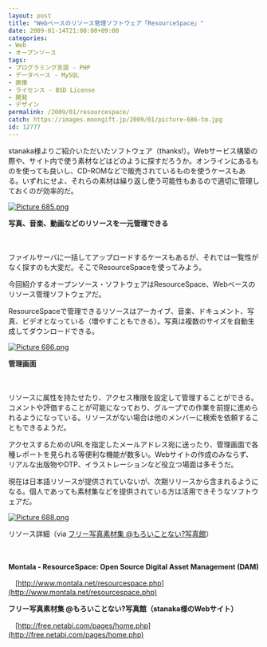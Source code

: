 ```yaml
---
layout: post
title: "Webベースのリソース管理ソフトウェア「ResourceSpace」"
date: 2009-01-14T21:00:00+09:00
categories:
- Web
- オープンソース
tags: 
- プログラミング言語 - PHP
- データベース - MySQL
- 画像
- ライセンス - BSD License
- 開発
- デザイン
permalink: /2009/01/resourcespace/
catch: https://images.moongift.jp/2009/01/picture-686-tm.jpg
id: 12777
---
```

stanaka様よりご紹介いただいたソフトウェア（thanks!）。Webサービス構築の際や、サイト内で使う素材などはどのように探すだろうか。オンラインにあるものを使っても良いし、CD-ROMなどで販売されているものを使うケースもある。いずれにせよ、それらの素材は繰り返し使う可能性もあるので適切に管理しておくのが効率的だ。

  

[![Picture 685.png](https://images.moongift.jp/2009/01/picture-685-tm.jpg)](https://images.moongift.jp/2009/01/picture-685.png)  
  
**写真、音楽、動画などのリソースを一元管理できる**

  

　

  

ファイルサーバに一括してアップロードするケースもあるが、それでは一覧性がなく探すのも大変だ。そこでResourceSpaceを使ってみよう。

  

今回紹介するオープンソース・ソフトウェアはResourceSpace、Webベースのリソース管理ソフトウェアだ。

  
<!--more-->

ResourceSpaceで管理できるリソースはアーカイブ、音楽、ドキュメント、写真、ビデオとなっている（増やすこともできる）。写真は複数のサイズを自動生成してダウンロードできる。

  

[![Picture 686.png](https://images.moongift.jp/2009/01/picture-686-tm.jpg)](https://images.moongift.jp/2009/01/picture-686.png)  
  
**管理画面**

  

　

  

リソースに属性を持たせたり、アクセス権限を設定して管理することができる。コメントや評価することが可能になっており、グループでの作業を前提に進められるようになっている。リソースがない場合は他のメンバーに検索を依頼することもできるようだ。

  

アクセスするためのURLを指定したメールアドレス宛に送ったり、管理画面で各種レポートを見られる等便利な機能が数多い。Webサイトの作成のみならず、リアルな出版物やDTP、イラストレーションなど役立つ場面は多そうだ。

  

現在は日本語リソースが提供されていないが、次期リリースから含まれるようになる。個人であっても素材集などを提供されている方は活用できそうなソフトウェアだ。

  

[![Picture 688.png](https://images.moongift.jp/2009/01/picture-688-tm.jpg)](https://images.moongift.jp/2009/01/picture-688.png)  
  
リソース詳細（via [フリー写真素材集 @もろいことない?写真館](http://free.netabi.com/pages/view.php?ref=15&search=%21collection2&k=)）

  

　

  

**Montala - ResourceSpace: Open Source Digital Asset Management (DAM)**  
  
　[http://www.montala.net/resourcespace.php](http://www.montala.net/resourcespace.php)

  

**フリー写真素材集 @もろいことない?写真館（stanaka様のWebサイト）**  
  
　[http://free.netabi.com/pages/home.php](http://free.netabi.com/pages/home.php)

  
